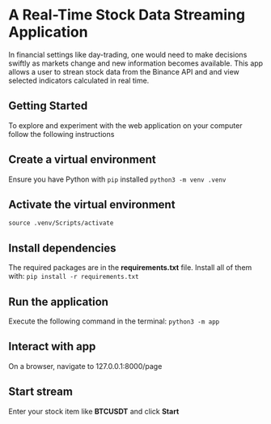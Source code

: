 # A Real-Time Stock Data Streaming Application
In financial settings like day-trading, one would need to make decisions swiftly
as markets change and new information becomes available. This app allows a user 
to strean stock data from the Binance API and and view selected indicators
calculated in real time.

## Getting Started
To explore and experiment with the web application on your computer follow
the following instructions

## Create a virtual environment
Ensure you have Python with `pip` installed
`python3 -m venv .venv`

## Activate the virtual environment
`source .venv/Scripts/activate`

## Install dependencies
The required packages are in the **requirements.txt** file.
Install all of them with:
`pip install -r requirements.txt`

## Run the application
Execute the following command in the terminal:
`python3 -m app`

## Interact with app
On a browser, navigate to 127.0.0.1:8000/page

## Start stream
Enter your stock item like **BTCUSDT** and click **Start**
